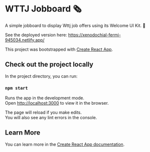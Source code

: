 # WTTJ Jobboard 🗞

A simple jobboard to display Wttj job offers using its Welcome UI Kit. 🌼

See the deployed version here: https://xenodochial-fermi-945034.netlify.app/

This project was bootstrapped with [Create React App](https://github.com/facebook/create-react-app).

## Check out the project locally

In the project directory, you can run:

### `npm start`

Runs the app in the development mode.\
Open [http://localhost:3000](http://localhost:3000) to view it in the browser.

The page will reload if you make edits.\
You will also see any lint errors in the console.

## Learn More

You can learn more in the [Create React App documentation](https://facebook.github.io/create-react-app/docs/getting-started).
